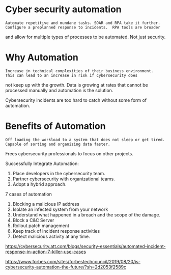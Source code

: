  # Cyber security automation
 
	Automate repetitive and mundane tasks. SOAR and RPA take it further.  Configure a preplanned response to incidents.  RPA tools are broader 
  
  and allow for multiple types of processes to be automated.  Not just security. 

 # Why Automation
 
	Increase in technical complexities of their business environment.  This can lead to an increase in risk if cybersecurity does
  
  not keep up with the growth.  Data is growing at rates that cannot be processed manually and automation is the solution.  
  
  Cybersecurity incidents are too hard to catch without some form of automation.

# Benefits of Automation

	Off loading the workload to a system that does not sleep or get tired.  Capable of sorting and organizing data faster.  
  
  Frees cybersecurity professionals to focus on other projects.

Successfully Integrate Automation:
1. Place developers in the cybersecurity team.
2. Partner cybersecurity with organizational teams.
3. Adopt a hybrid approach.

7 cases of automation
1. Blocking a malicious IP address
2. Isolate an infected system from your network
3.  Understand what happened in a breach and the scope of the damage.
4. Block a C&C Server
5.  Rollout patch management
6. Keep track of incident response activities
7. Detect malicious activity at any time.


https://cybersecurity.att.com/blogs/security-essentials/automated-incident-response-in-action-7-killer-use-cases

https://www.forbes.com/sites/forbestechcouncil/2019/08/20/is-cybersecurity-automation-the-future/?sh=2d2053f2589c
